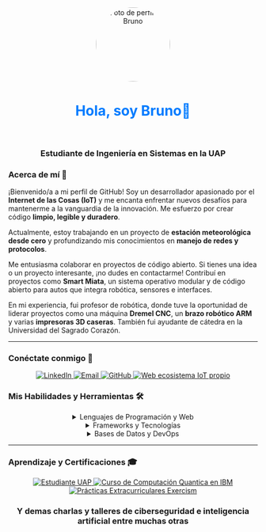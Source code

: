 <div align="center">
  <img src="https://github.com/BrunoFCapri/assets/blob/main/fotoGit.jpg?raw=true" alt="Foto de perfil de Bruno" width="150" height="150" style="border-radius:50%;">
  <h1 align="center" style="color:#007BFF;">Hola, soy Bruno👋</h1>
  <h3 align="center">Estudiante de Ingeniería en Sistemas en la UAP</h3>
</div>


### Acerca de mí 🚀

¡Bienvenido/a a mi perfil de GitHub! Soy un desarrollador apasionado por el **Internet de las Cosas (IoT)** y me encanta enfrentar nuevos desafíos para mantenerme a la vanguardia de la innovación. Me esfuerzo por crear código **limpio, legible y duradero**.

Actualmente, estoy trabajando en un proyecto de **estación meteorológica desde cero** y profundizando mis conocimientos en **manejo de redes y protocolos**.

Me entusiasma colaborar en proyectos de código abierto. Si tienes una idea o un proyecto interesante, ¡no dudes en contactarme! Contribuí en proyectos como **Smart Miata**, un sistema operativo modular y de código abierto para autos que integra robótica, sensores e interfaces.

En mi experiencia, fui profesor de robótica, donde tuve la oportunidad de liderar proyectos como una máquina **Dremel CNC**, un **brazo robótico ARM** y varias **impresoras 3D caseras**. También fui ayudante de cátedra en la Universidad del Sagrado Corazón.

---

### Conéctate conmigo 🤝
<div align="center">
  <a href="https://www.linkedin.com/in/bruno-fabián-capri-605022373" target="_blank">
    <img src="https://img.shields.io/badge/LinkedIn-Perfil-blue?style=for-the-badge&logo=linkedin&logoColor=white" alt="LinkedIn">
  </a>
  <a href="mailto:bruno.fabian.capri.oficial@gmail.com" target="_blank">
    <img src="https://img.shields.io/badge/Email-Contacto-red?style=for-the-badge&logo=gmail&logoColor=white" alt="Email">
  </a>
  <a href="https://github.com/BrunoFCapri" target="_blank">
    <img src="https://img.shields.io/badge/GitHub-Perfil-100000?style=for-the-badge&logo=github&logoColor=white" alt="GitHub">
  </a>
  <a href="https://clima-zero.vercel.app" target="_blank">
    <img src="https://img.shields.io/badge/Web ecosistema IoT propio-Ver_Web-informational?style=for-the-badge&logo=vercel&logoColor=white" alt="Web ecosistema IoT propio">
  </a>
</div>


### Mis Habilidades y Herramientas 🛠️

<div align="center">
  <details>
    <summary>Lenguajes de Programación y Web</summary>
    <br>
    <img src="https://img.shields.io/badge/JavaScript-F7DF1E?style=for-the-badge&logo=javascript&logoColor=black" alt="JavaScript">
    <img src="https://img.shields.io/badge/HTML5-E34F26?style=for-the-badge&logo=html5&logoColor=white" alt="HTML5">
    <img src="https://img.shields.io/badge/CSS3-1572B6?style=for-the-badge&logo=css3&logoColor=white" alt="CSS3">
    <img src="https://img.shields.io/badge/react-%2320232a.svg?style=for-the-badge&logo=react&logoColor=%2361DAFB" alt="React">
    <img src="https://img.shields.io/badge/Python-3776AB?style=for-the-badge&logo=python&logoColor=white" alt="Python">
    <img src="https://img.shields.io/badge/C++-00599C?style=for-the-badge&logo=cplusplus&logoColor=white" alt="C++">
    <img src="https://img.shields.io/badge/C%23-239120?style=for-the-badge&logo=csharp&logoColor=white" alt="C#">
    <img src="https://img.shields.io/badge/PHP-777BB4?style=for-the-badge&logo=php&logoColor=white" alt="PHP">
  </details>
</div>

<div align="center">
  <details>
    <summary>Frameworks y Tecnologías</summary>
    <br>
    <img src="https://img.shields.io/badge/.NET-5C2D91?style=for-the-badge&logo=.net&logoColor=white" alt=".NET">
    <img src="https://img.shields.io/badge/GODOT-FFFFFF?style=for-the-badge&logo=godot-engine" alt="Godot Engine">
    <img src="https://img.shields.io/badge/Unity-000000?style=for-the-badge&logo=unity&logoColor=white" alt="Unity">
    <img src="https://img.shields.io/badge/OpenCV-white?style=for-the-badge&logo=opencv&logoColor=black" alt="OpenCV">
    <img src="https://img.shields.io/badge/CUDA-76B900?style=for-the-badge&logo=nvidia&logoColor=white" alt="nVIDIA CUDA">
    <img src="https://img.shields.io/badge/Arduino-00979D?style=for-the-badge&logo=arduino&logoColor=white" alt="Arduino">
    <img src="https://img.shields.io/badge/Raspberry_Pi-C51A4A?style=for-the-badge&logo=raspberry-pi&logoColor=white" alt="Raspberry Pi">
  </details>
</div>

<div align="center">
  <details>
    <summary>Bases de Datos y DevOps</summary>
    <br>
    <img src="https://img.shields.io/badge/MySQL-4479A1?style=for-the-badge&logo=mysql&logoColor=white" alt="MySQL">
    <img src="https://img.shields.io/badge/SQLite-07405E?style=for-the-badge&logo=sqlite&logoColor=white" alt="SQLite">
    <img src="https://img.shields.io/badge/PostgreSQL-316192?style=for-the-badge&logo=postgresql&logoColor=white" alt="PostgreSQL">
    <img src="https://img.shields.io/badge/Cassandra-1287B1?style=for-the-badge&logo=apache-cassandra&logoColor=white" alt="Apache Cassandra">
    <img src="https://img.shields.io/badge/MongoDB-4EA94B?style=for-the-badge&logo=mongodb&logoColor=white" alt="MongoDB">
    <img src="https://img.shields.io/badge/Redis-DD0031?style=for-the-badge&logo=redis&logoColor=white" alt="Redis">
    <img src="https://img.shields.io/badge/Git-F05033?style=for-the-badge&logo=git&logoColor=white" alt="Git">
    <img src="https://img.shields.io/badge/Postman-FF6C37?style=for-the-badge&logo=postman&logoColor=white" alt="Postman">
    <img src="https://img.shields.io/badge/Docker-0DB7ED?style=for-the-badge&logo=docker&logoColor=white" alt="Docker">
    <img src="https://img.shields.io/badge/Supabase-3ECF8E?style=for-the-badge&logo=supabase&logoColor=white" alt="Supabase">
  </details>
</div>

---

### Aprendizaje y Certificaciones 🎓

<div align="center">
  <a href="https://www.uap.edu.ar/" target="_blank">
    <img src="https://img.shields.io/badge/Estudiante-Ingeniería_en_Sistemas_UAP-blue?style=for-the-badge" alt="Estudiante UAP">
  </a>
  <a href="https://www.ibm.com/watson/quantum-computing" target="_blank">
    <img src="https://img.shields.io/badge/IBM-Computación_Cuántica-006699?style=for-the-badge&logo=ibm&logoColor=white" alt="Curso de Computación Quantica en IBM">
  </a>
  <a href="https://exercism.org/" target="_blank">
    <img src="https://img.shields.io/badge/Prácticas-Exercism-009CAB?style=for-the-badge&logo=exercism&logoColor=white" alt="Prácticas Extracurriculares Exercism">
  </a>

  <h3 align="center">Y demas charlas y talleres de ciberseguridad e inteligencia artificial entre muchas otras</h3>
</div>

